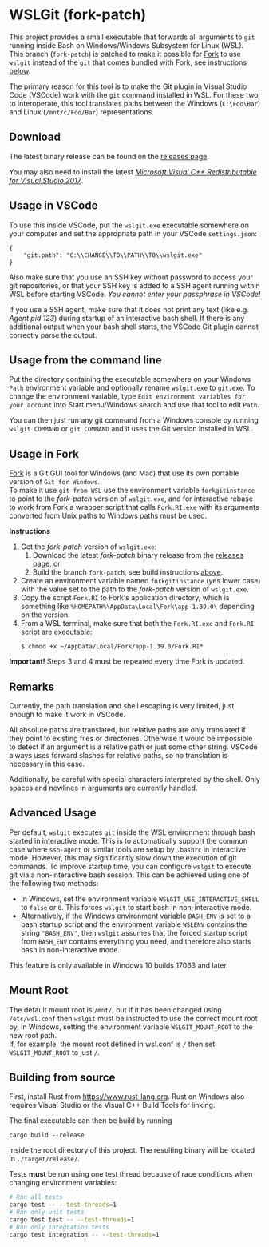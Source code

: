 # WSLGit (fork-patch)

This project provides a small executable that forwards all arguments
to `git` running inside Bash on Windows/Windows Subsystem for Linux (WSL).  
This branch (`fork-patch`) is patched to make it possible for [Fork](https://www.fork.dev) to use `wslgit` instead of the `git` that comes bundled with Fork, see instructions [below](#usage-in-fork).

The primary reason for this tool is to make the Git plugin in
Visual Studio Code (VSCode) work with the `git` command installed in WSL.
For these two to interoperate, this tool translates paths
between the Windows (`C:\Foo\Bar`) and Linux (`/mnt/c/Foo/Bar`)
representations.

## Download

The latest binary release can be found on the
[releases page](https://github.com/carlolars/wslgit/releases).

You may also need to install the latest
[*Microsoft Visual C++ Redistributable for Visual Studio 2017*](https://aka.ms/vs/15/release/vc_redist.x64.exe).


## Usage in VSCode

To use this inside VSCode, put the `wslgit.exe` executable somewhere on
your computer and set the appropriate path in your VSCode `settings.json`:

```
{
    "git.path": "C:\\CHANGE\\TO\\PATH\\TO\\wslgit.exe"
}
```

Also make sure that you use an SSH key without password to access your
git repositories, or that your SSH key is added to a SSH agent running
within WSL before starting VSCode.
*You cannot enter your passphrase in VSCode!*

If you use a SSH agent, make sure that it does not print any text
(like e.g. *Agent pid 123*) during startup of an interactive bash shell.
If there is any additional output when your bash shell starts, the VSCode
Git plugin cannot correctly parse the output.


## Usage from the command line

Put the directory containing the executable somewhere on your Windows `Path`
environment variable and optionally rename `wslgit.exe` to `git.exe`.
To change the environment variable, type
`Edit environment variables for your account` into Start menu/Windows search
and use that tool to edit `Path`.

You can then just run any git command from a Windows console
by running `wslgit COMMAND` or `git COMMAND` and it uses the Git version
installed in WSL.


## Usage in Fork
[Fork](https://fork.dev) is a Git GUI tool for Windows (and Mac) that use its own portable version of `Git for Windows`.  
To make it use `git from WSL` use the environment variable `forkgitinstance` to point to the *fork-patch* version of `wslgit.exe`, and for interactive rebase to work from Fork a wrapper script that calls `Fork.RI.exe` with its arguments converted from Unix paths to Windows paths must be used.

**Instructions**
1. Get the *fork-patch* version of `wslgit.exe`:
   1. Download the latest *fork-patch* binary release from the [releases page](https://github.com/carlolars/wslgit/releases), or
   2. Build the branch `fork-patch`, see build instructions [above](#building-from-source).
2. Create an environment variable named `forkgitinstance` (yes lower case) with the value set to the path to the *fork-patch* version of `wslgit.exe`.
3. Copy the script `Fork.RI` to Fork's application directory, which is something like `%HOMEPATH%\AppData\Local\Fork\app-1.39.0\` depending on the version.
4. From a WSL terminal, make sure that both the `Fork.RI.exe` and `Fork.RI` script are executable:  
   ```
   $ chmod +x ~/AppData/Local/Fork/app-1.39.0/Fork.RI*
   ```
**Important!** Steps 3 and 4 must be repeated every time Fork is updated.


## Remarks

Currently, the path translation and shell escaping is very limited,
just enough to make it work in VSCode.

All absolute paths are translated, but relative paths are only
translated if they point to existing files or directories.
Otherwise it would be impossible to detect if an
argument is a relative path or just some other string.
VSCode always uses forward slashes for relative paths, so no
translation is necessary in this case.

Additionally, be careful with special characters interpreted by the shell.
Only spaces and newlines in arguments are currently handled.


## Advanced Usage

Per default, `wslgit` executes `git` inside the WSL environment through bash
started in interactive mode. This is to automatically support the common case
where `ssh-agent` or similar tools are setup by `.bashrc` in interactive mode.
However, this may significantly slow down the execution of git commands.
To improve startup time, you can configure `wslgit` to execute git via a
non-interactive bash session. This can be achieved using one of the following
two methods:

  - In Windows, set the environment variable `WSLGIT_USE_INTERACTIVE_SHELL` to
    `false` or `0`. This forces `wslgit` to start bash in non-interactive mode.
  - Alternatively, if the Windows environment variable `BASH_ENV` is set to
    a bash startup script and the environment variable `WSLENV` contains the
    string `"BASH_ENV"`, then `wslgit` assumes that the forced startup script
    from `BASH_ENV` contains everything you need, and therefore also starts
    bash in non-interactive mode.

This feature is only available in Windows 10 builds 17063 and later.

## Mount Root

The default mount root is `/mnt/`, but if it has been changed using `/etc/wsl.conf`
then `wslgit` must be instructed to use the correct mount root by, in Windows,
setting the environment variable `WSLGIT_MOUNT_ROOT` to the new root path.  
If, for example, the mount root defined in wsl.conf is `/` then set `WSLGIT_MOUNT_ROOT` to just `/`.

## Building from source

First, install Rust from https://www.rust-lang.org. Rust on Windows also
requires Visual Studio or the Visual C++ Build Tools for linking.

The final executable can then be build by running

```
cargo build --release
```

inside the root directory of this project. The resulting binary will
be located in `./target/release/`.

Tests **must** be run using one test thread because of race conditions when changing environment variables:
```bash
# Run all tests
cargo test -- --test-threads=1
# Run only unit tests
cargo test test -- --test-threads=1
# Run only integration tests
cargo test integration -- --test-threads=1
```
